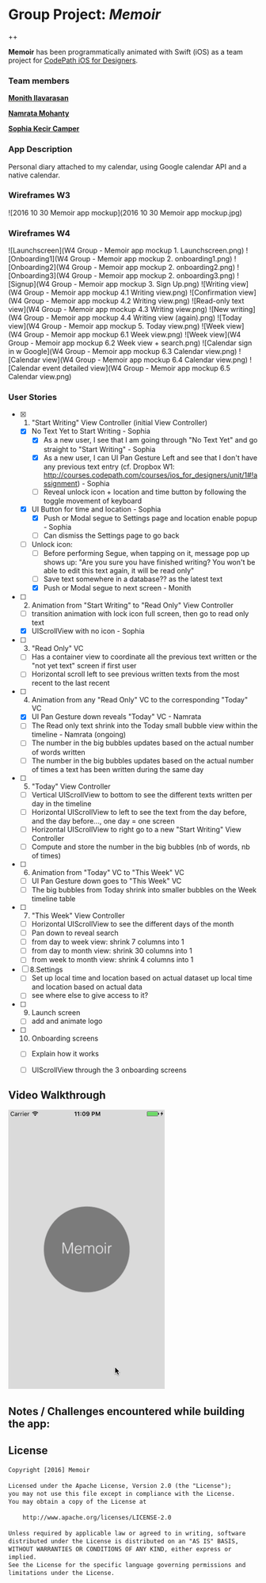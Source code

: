 # Group Project: *Memoir*
++


**Memoir** has been programmatically animated with Swift (iOS) as a team project for [CodePath iOS for Designers](http://codepath.com/iosfordesigners).


### Team members
[**Monith Ilavarasan**](https://github.com/Monith)

[**Namrata Mohanty**](https://github.com/nmohanty)

[**Sophia Kecir Camper**](https://github.com/sophiakc)


### App Description
Personal diary attached to my calendar, using Google calendar API and a native calendar.


### Wireframes W3
![2016 10 30 Memoir app mockup](2016 10 30 Memoir app mockup.jpg)

### Wireframes W4
![Launchscreen](W4 Group - Memoir app mockup 1. Launchscreen.png)
![Onboarding1](W4 Group - Memoir app mockup 2. onboarding1.png)
![Onboarding2](W4 Group - Memoir app mockup 2. onboarding2.png)
![Onboarding3](W4 Group - Memoir app mockup 2. onboarding3.png)
![Signup](W4 Group - Memoir app mockup 3. Sign Up.png)
![Writing view](W4 Group - Memoir app mockup 4.1 Writing view.png)
![Confirmation view](W4 Group - Memoir app mockup 4.2 Writing view.png)
![Read-only text view](W4 Group - Memoir app mockup 4.3 Writing view.png)
![New writing](W4 Group - Memoir app mockup 4.4 Writing view (again).png)
![Today view](W4 Group - Memoir app mockup 5. Today view.png)
![Week view](W4 Group - Memoir app mockup 6.1 Week view.png)
![Week view](W4 Group - Memoir app mockup 6.2 Week view + search.png)
![Calendar sign in w Google](W4 Group - Memoir app mockup 6.3 Calendar view.png)
![Calendar view](W4 Group - Memoir app mockup 6.4 Calendar view.png)
![Calendar event detailed view](W4 Group - Memoir app mockup 6.5 Calendar view.png)



### User Stories
* [X] 1. "Start Writing" View Controller (initial View Controller)
    * [X] No Text Yet to Start Writing - Sophia
        * [X] As a new user, I see that I am going through "No Text Yet" and go straight to "Start Writing" - Sophia
        * [X] As a new user, I can UI Pan Gesture Left and see that I don't have any previous text entry (cf. Dropbox W1: http://courses.codepath.com/courses/ios_for_designers/unit/1#!assignment) - Sophia
        * [ ] Reveal unlock icon + location and time button by following the toggle movement of keyboard
    
    * [X] UI Button for time and location - Sophia
        * [X] Push or Modal segue to Settings page and location enable popup - Sophia
        * [ ] Can dismiss the Settings page to go back
    
    * [ ] Unlock icon: 
        * [ ] Before performing Segue, when tapping on it, message pop up shows up: "Are you sure you have finished writing? You won't be able to edit this text again, it will be read only"
        * [ ] Save text somewhere in a database?? as the latest text
        * [X] Push or Modal segue to next screen - Monith

* [ ] 2. Animation from "Start Writing" to "Read Only" View Controller
    * [ ] transition animation with lock icon full screen, then go to read only text
    * [X] UIScrollView with no icon - Sophia

* [ ] 3. "Read Only" VC
    * [ ] Has a container view to coordinate all the previous text written or the "not yet text" screen if first user
    * [ ] Horizontal scroll left to see previous written texts from the most recent to the last recent

* [ ] 4. Animation from any "Read Only" VC to the corresponding "Today" VC
    * [X] UI Pan Gesture down reveals "Today" VC - Namrata
    * [ ] The Read only text shrink into the Today small bubble view within the timeline - Namrata (ongoing)
    * [ ] The number in the big bubbles updates based on the actual number of words written
    * [ ] The number in the big bubbles updates based on the actual number of times a text has been written during the same day

* [ ] 5. "Today" View Controller
    * [ ] Vertical UIScrollView to bottom to see the different texts written per day in the timeline
    * [ ] Horizontal UIScrollView to left to see the text from the day before, and the day before..., one day = one screen
    * [ ] Horizontal UIScrollView to right go to a new "Start Writing" View Controller
    * [ ] Compute and store the number in the big bubbles (nb of words, nb of times)
 
* [ ] 6. Animation from "Today" VC to "This Week" VC
	* [ ] UI Pan Gesture down goes to "This Week" VC
	* [ ] The big bubbles from Today shrink into smaller bubbles on the Week timeline table

* [ ] 7. "This Week" View Controller
    * [ ] Horizontal UIScrollView to see the different days of the month
    * [ ] Pan down to reveal search
    * [ ] from day to week view: shrink 7 columns into 1
    * [ ] from day to month view: shrink 30 columns into 1
    * [ ] from week to month view: shrink 4 columns into 1

* [ ] 8.Settings
    * [ ] Set up local time and location based on actual dataset up local time and location based on actual data
    * [ ] see where else to give access to it?

* [ ] 9. Launch screen
	* [ ] add and animate logo

* [ ] 10. Onboarding screens
    * [ ] Explain how it works
    * [ ] UIScrollView through the 3 onboarding screens



## Video Walkthrough

![Memoir](memoir.gif)



## Notes / Challenges encountered while building the app:




## License

    Copyright [2016] Memoir

    Licensed under the Apache License, Version 2.0 (the "License");
    you may not use this file except in compliance with the License.
    You may obtain a copy of the License at

        http://www.apache.org/licenses/LICENSE-2.0

    Unless required by applicable law or agreed to in writing, software
    distributed under the License is distributed on an "AS IS" BASIS,
    WITHOUT WARRANTIES OR CONDITIONS OF ANY KIND, either express or implied.
    See the License for the specific language governing permissions and
    limitations under the License.
